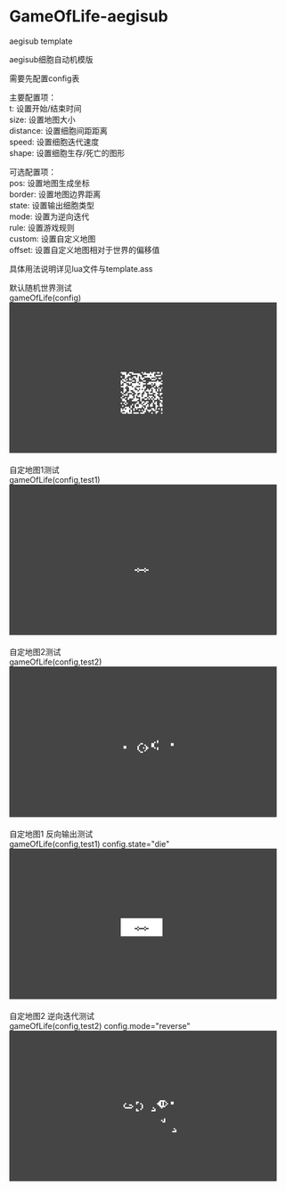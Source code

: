 # GameOfLife-aegisub
aegisub template

aegisub细胞自动机模版

需要先配置config表

主要配置项：  
    t: 设置开始/结束时间  
    size: 设置地图大小  
    distance: 设置细胞间距距离  
    speed: 设置细胞迭代速度  
    shape: 设置细胞生存/死亡的图形  

可选配置项：  
    pos: 设置地图生成坐标  
    border: 设置地图边界距离  
    state: 设置输出细胞类型  
    mode: 设置为逆向迭代  
    rule: 设置游戏规则  
    custom: 设置自定义地图  
    offset: 设置自定义地图相对于世界的偏移值  

具体用法说明详见lua文件与template.ass

默认随机世界测试  
gameOfLife(config)  
![默认随机世界](https://github.com/haiyang830/GameOfLife-aegisub/blob/master/gif/test%20random%20world.gif)

自定地图1测试  
gameOfLife(config,test1)  
![自定地图1测试](https://github.com/haiyang830/GameOfLife-aegisub/blob/master/gif/test1.gif)

自定地图2测试  
gameOfLife(config,test2)  
![自定地图2测试](https://github.com/haiyang830/GameOfLife-aegisub/blob/master/gif/test2.gif)

自定地图1 反向输出测试  
gameOfLife(config,test1) config.state="die"  
![自定地图1 反向输出测试](https://github.com/haiyang830/GameOfLife-aegisub/blob/master/gif/world-test1%20state-die.gif)

自定地图2 逆向迭代测试  
gameOfLife(config,test2) config.mode="reverse"  
![自定地图2 逆向迭代测试](https://github.com/haiyang830/GameOfLife-aegisub/blob/master/gif/world-test2%20mode-reverse.gif)
